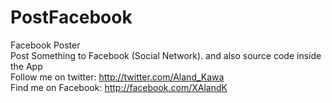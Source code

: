 # PostFacebook
Facebook Poster
<br>
Post Something to Facebook (Social Network). and also source code inside the App
<br>
Follow me on twitter: http://twitter.com/Aland_Kawa
<br>
Find me on Facebook: http://facebook.com/XAlandK

